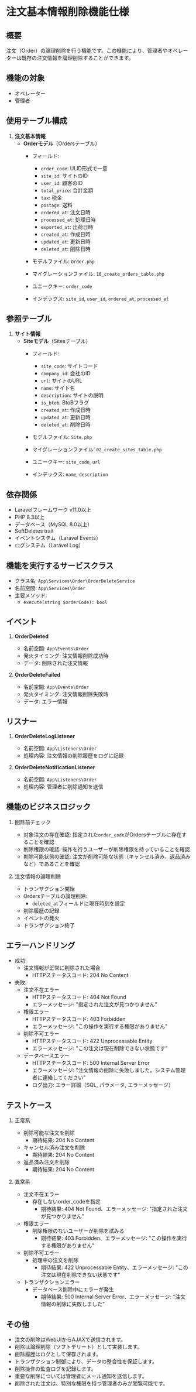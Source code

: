 # 注文基本情報削除機能仕様

## 概要
注文（Order）の論理削除を行う機能です。この機能により、管理者やオペレーターは既存の注文情報を論理削除することができます。

## 機能の対象
- オペレーター
- 管理者

## 使用テーブル構成
1. **注文基本情報**
   - **Orderモデル**（Ordersテーブル）
     - フィールド:
       - `order_code`: ULID形式で一意
       - `site_id`: サイトのID
       - `user_id`: 顧客のID
       - `total_price`: 合計金額
       - `tax`: 税金
       - `postage`: 送料
       - `ordered_at`: 注文日時
       - `processed_at`: 処理日時
       - `exported_at`: 出荷日時
       - `created_at`: 作成日時
       - `updated_at`: 更新日時
       - `deleted_at`: 削除日時

     - モデルファイル: `Order.php`
     - マイグレーションファイル: `16_create_orders_table.php`
     - ユニークキー: `order_code`
     - インデックス: `site_id`, `user_id`, `ordered_at`, `processed_at`

## 参照テーブル
1. **サイト情報**
   - **Siteモデル**（Sitesテーブル）
     - フィールド:
       - `site_code`: サイトコード
       - `company_id`: 会社のID
       - `url`: サイトのURL
       - `name`: サイト名
       - `description`: サイトの説明
       - `is_btob`: BtoBフラグ
       - `created_at`: 作成日時
       - `updated_at`: 更新日時
       - `deleted_at`: 削除日時

     - モデルファイル: `Site.php`
     - マイグレーションファイル: `02_create_sites_table.php`
     - ユニークキー: `site_code`, `url`
     - インデックス: `name`, `description`

## 依存関係
- Laravelフレームワーク v11.0以上
- PHP 8.3以上
- データベース（MySQL 8.0以上）
- SoftDeletes trait
- イベントシステム（Laravel Events）
- ログシステム（Laravel Log）

## 機能を実行するサービスクラス
- クラス名: `App\Services\Order\OrderDeleteService`
- 名前空間: `App\Services\Order`
- 主要メソッド: 
  - `execute(string $orderCode): bool`

## イベント
1. **OrderDeleted**
   - 名前空間: `App\Events\Order`
   - 発火タイミング: 注文情報削除成功時
   - データ: 削除された注文情報

2. **OrderDeleteFailed**
   - 名前空間: `App\Events\Order`
   - 発火タイミング: 注文情報削除失敗時
   - データ: エラー情報

## リスナー
1. **OrderDeleteLogListener**
   - 名前空間: `App\Listeners\Order`
   - 処理内容: 注文情報の削除履歴をログに記録

2. **OrderDeleteNotificationListener**
   - 名前空間: `App\Listeners\Order`
   - 処理内容: 管理者に削除通知を送信

## 機能のビジネスロジック
1. 削除前チェック
   - 対象注文の存在確認: 指定された`order_code`がOrdersテーブルに存在することを確認
   - 削除権限の確認: 操作を行うユーザーが削除権限を持っていることを確認
   - 削除可能状態の確認: 注文が削除可能な状態（キャンセル済み、返品済みなど）であることを確認

2. 注文情報の論理削除
   - トランザクション開始
   - Ordersテーブルの論理削除:
     - `deleted_at`フィールドに現在時刻を設定
   - 削除履歴の記録
   - イベントの発火
   - トランザクション終了

## エラーハンドリング
- 成功:
  - 注文情報が正常に削除された場合
    - HTTPステータスコード: 204 No Content
- 失敗:
  - 注文不在エラー
    - HTTPステータスコード: 404 Not Found
    - エラーメッセージ: "指定された注文が見つかりません"
  - 権限エラー
    - HTTPステータスコード: 403 Forbidden
    - エラーメッセージ: "この操作を実行する権限がありません"
  - 削除不可エラー
    - HTTPステータスコード: 422 Unprocessable Entity
    - エラーメッセージ: "この注文は現在削除できない状態です"
  - データベースエラー
    - HTTPステータスコード: 500 Internal Server Error
    - エラーメッセージ: "注文情報の削除に失敗しました。システム管理者に連絡してください"
    - ログ出力: エラー詳細（SQL, パラメータ, エラーメッセージ）

## テストケース
1. 正常系
   - 削除可能な注文を削除
     - 期待結果: 204 No Content
   - キャンセル済み注文を削除
     - 期待結果: 204 No Content
   - 返品済み注文を削除
     - 期待結果: 204 No Content

2. 異常系
   - 注文不在エラー
     - 存在しないorder_codeを指定
       - 期待結果: 404 Not Found、エラーメッセージ: "指定された注文が見つかりません"
   - 権限エラー
     - 削除権限のないユーザーが削除を試みる
       - 期待結果: 403 Forbidden、エラーメッセージ: "この操作を実行する権限がありません"
   - 削除不可エラー
     - 処理中の注文を削除
       - 期待結果: 422 Unprocessable Entity、エラーメッセージ: "この注文は現在削除できない状態です"
   - トランザクションエラー
     - データベース削除中にエラーが発生
       - 期待結果: 500 Internal Server Error、エラーメッセージ: "注文情報の削除に失敗しました"

## その他
- 注文の削除はWebUIからAJAXで送信されます。
- 削除は論理削除（ソフトデリート）として実装します。
- 削除履歴はログとして保存されます。
- トランザクション制御により、データの整合性を保証します。
- 削除操作の監査ログを記録します。
- 重要な削除については管理者にメール通知を送信します。
- 削除された注文は、特別な権限を持つ管理者のみが閲覧可能です。 
